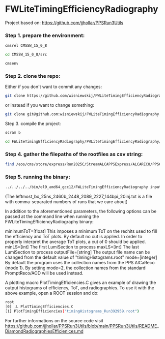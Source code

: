 # FWLiteTimingEfficiencyRadiography

Project based on: https://github.com/jjhollar/PPSRun3Utils

### Step 1. prepare the environment:
``` bash
cmsrel CMSSW_15_0_8
```
``` bash
cd CMSSW_15_0_8/src
```
``` bash
cmsenv
```

### Step 2. clone the repo:

Either if you don't want to commit any changes:
``` bash
git clone https://github.com/wisniewskij/FWLiteTimingEfficiencyRadiography.git
```
or instead if you want to change something:
``` bash
git clone git@github.com:wisniewskij/FWLiteTimingEfficiencyRadiography.git
```

Step 3. compile the project:

``` bash
scram b
```

``` bash
cd FWLiteTimingEfficiencyRadiography/FWLiteTimingEfficiencyRadiography/bin
```

### Step 4. gather the filepaths of the rootfiles as csv string:
``` bash
find /eos/cms/store/express/Run2025C/StreamALCAPPSExpress/ALCARECO/PPSCalMaxTracks-Express-v1/000/392/959/00000 -type f -print0 | xargs -0 realpath | paste -sd, > InputFiles.txt
```

### Step 5. running the binary:
``` bash
../../../../bin/el9_amd64_gcc12/FWLiteTimingEfficiencyRadiography inputPathsCSV="$(cat InputFiles.txt)" minLS=45 maxLS=1034 outputFile=timingHistograms_Run392959.root pickedBunchesCSV="$(cat leftmost_bx_25ns_2460b_2448_2089_2227_144bpi_20inj.txt)"
```

(The leftmost_bx_25ns_2460b_2448_2089_2227_144bpi_20inj.txt is a file with comma-separated numbers of runs that we care about)



In addition to the aforementioned parameters, the following options can be passed at the command line when running the FWLiteTimingEfficiencyRadiography binary:

minimumToT=[float] This imposes a minimum ToT on the rechits used to fill the efficiency and ToT plots. By default no cut is applied. In order to properly interpret the average ToT plots, a cut of 0 should be applied. minLS=[int] The first LumiSection to process maxLS=[int] The last LumiSection to process outputFile=[string] The output file name can be changed from the default value of "timingHistograms.root" mode=[integer] By default the program uses the collection names from the PPS AlCaReco (mode 1). By setting mode=2, the collection names from the standard PromptReco/AOD will be used instead.

A plotting macro PlotTimingEfficiencies.C gives an example of drawing the output histograms of efficiency, ToT, and radiographies. To use it with the above example, open a ROOT session and do:
``` bash
root
[0] .L PlotTimingEfficiencies.C
[1] PlotTimingEfficiencies("timingHistograms_Run392959.root")
```
For further informations on the source code visit https://github.com/jjhollar/PPSRun3Utils/blob/main/PPSRun3Utils/README_DiamondRadiographiesEfficienices.md
